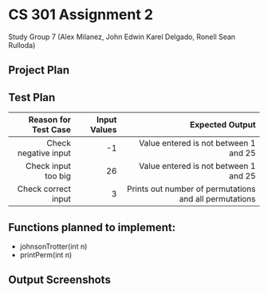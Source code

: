 # CS 301 Assignment 2
Study Group 7 (Alex Milanez, John Edwin Karel Delgado, Ronell Sean Rulloda)


## Project Plan

## Test Plan

| Reason for Test Case | Input Values |                                        Expected Output |
|---------------------:|-------------:|-------------------------------------------------------:|
| Check negative input |           -1 |                  Value entered is not between 1 and 25 |
|  Check input too big |           26 |                  Value entered is not between 1 and 25 |
|  Check correct input |            3 | Prints out number of permutations and all permutations |

## Functions planned to implement:
* johnsonTrotter(int n)
* printPerm(int n)

## Output Screenshots